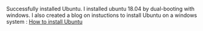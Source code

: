 Successfully installed Ubuntu. I installed ubuntu 18.04 by dual-booting with windows. I also created a blog on instuctions to install Ubuntu on a windows system : [How to install Ubuntu](https://dev.to/praveenjm2000/making-it-simple-dual-booting-ubuntu-with-windows-10-for-absolute-biginners-2faj)
